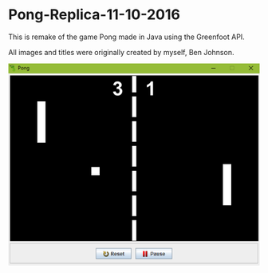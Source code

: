 # Pong-Replica-11-10-2016

This is remake of the game Pong made in Java using the Greenfoot API. 

All images and titles were originally created by myself, Ben Johnson.


![alt text](https://github.com/BenDaMan88/Pong-Replica-11-10-2016/blob/master/Game_Screen.PNG)
